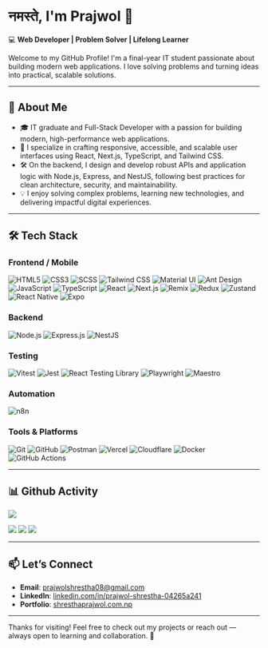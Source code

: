# नमस्ते, I'm Prajwol 👋

💻 **Web Developer | Problem Solver | Lifelong Learner**

Welcome to my GitHub Profile! I'm a final-year IT student passionate about building modern web applications. I love solving problems and turning ideas into practical, scalable solutions.

---

## 🧠 **About Me**

- 🎓 IT graduate and Full-Stack Developer with a passion for building modern, high-performance web applications.
- 🚀 I specialize in crafting responsive, accessible, and scalable user interfaces using React, Next.js, TypeScript, and Tailwind CSS.
- 🛠️ On the backend, I design and develop robust APIs and application logic with Node.js, Express, and NestJS, following best practices for clean architecture, security, and maintainability.
- 💡 I enjoy solving complex problems, learning new technologies, and delivering impactful digital experiences.

---

## 🛠️ **Tech Stack**

### Frontend / Mobile

![HTML5](https://img.shields.io/badge/HTML5-E34F26?style=flat&logo=html5&logoColor=white)
![CSS3](https://img.shields.io/badge/CSS3-1572B6?style=flat&logo=css3&logoColor=white)
![SCSS](https://img.shields.io/badge/SCSS-CC6699?style=flat&logo=sass&logoColor=white)
![Tailwind CSS](https://img.shields.io/badge/Tailwind_CSS-38B2AC?style=flat&logo=tailwind-css&logoColor=white)
![Material UI](https://img.shields.io/badge/Material_UI-007FFF?style=flat&logo=mui&logoColor=white)
![Ant Design](https://img.shields.io/badge/Ant_Design-0170FE?style=flat&logo=antdesign&logoColor=white)
![JavaScript](https://img.shields.io/badge/JavaScript-F7DF1E?style=flat&logo=javascript&logoColor=black)
![TypeScript](https://img.shields.io/badge/TypeScript-3178C6?style=flat&logo=typescript&logoColor=white)
![React](https://img.shields.io/badge/React-61DAFB?style=flat&logo=react&logoColor=black)
![Next.js](https://img.shields.io/badge/Next.js-000000?style=flat&logo=nextdotjs&logoColor=white)
![Remix](https://img.shields.io/badge/Remix-000000?style=flat&logo=remix&logoColor=white)
![Redux](https://img.shields.io/badge/Redux-764ABC?style=flat&logo=redux&logoColor=white)
![Zustand](https://img.shields.io/badge/Zustand-000000?style=flat&logo=Zustand&logoColor=white)
![React Native](https://img.shields.io/badge/React_Native-61DAFB?style=flat&logo=react&logoColor=black)
![Expo](https://img.shields.io/badge/Expo-000020?style=flat&logo=expo&logoColor=white)


### Backend

![Node.js](https://img.shields.io/badge/Node.js-339933?style=flat&logo=node.js&logoColor=white)
![Express.js](https://img.shields.io/badge/Express.js-000000?style=flat&logo=express&logoColor=white)
![NestJS](https://img.shields.io/badge/NestJS-E0234E?style=flat&logo=nestjs&logoColor=white)

### Testing 

![Vitest](https://img.shields.io/badge/Vitest-6E9F18?style=flat&logo=vitest&logoColor=white)
![Jest](https://img.shields.io/badge/Jest-C21325?style=flat&logo=jest&logoColor=white)
![React Testing Library](https://img.shields.io/badge/React_Testing_Library-E33332?style=flat&logo=testinglibrary&logoColor=white)
![Playwright](https://img.shields.io/badge/Playwright-45ba4b?style=flat&logo=playwright&logoColor=white)
![Maestro](https://img.shields.io/badge/Maestro-0094F5?style=flat&logo=maestro&logoColor=white)

### Automation

![n8n](https://img.shields.io/badge/n8n-4E9A06?style=flat&logo=n8n&logoColor=white)


### Tools & Platforms

![Git](https://img.shields.io/badge/Git-F05032?style=flat&logo=git&logoColor=white)
![GitHub](https://img.shields.io/badge/GitHub-181717?style=flat&logo=github&logoColor=white)
![Postman](https://img.shields.io/badge/Postman-FF6C37?style=flat&logo=postman&logoColor=white)
![Vercel](https://img.shields.io/badge/Vercel-000000?style=flat&logo=vercel&logoColor=white)
![Cloudflare](https://img.shields.io/badge/Cloudflare-F38020?style=flat&logo=cloudflare&logoColor=white)
![Docker](https://img.shields.io/badge/Docker-2496ED?style=flat&logo=docker&logoColor=white)
![GitHub Actions](https://img.shields.io/badge/GitHub_Actions-2088FF?style=flat&logo=githubactions&logoColor=white)


---

## 📊 Github Activity

![](https://github-readme-streak-stats-eight.vercel.app/?user=prajwol-shrestha&theme=dark&hide_border=true)

![](http://github-profile-summary-cards.vercel.app/api/cards/profile-details?username=prajwol-shrestha&theme=github_dark)
![](http://github-profile-summary-cards.vercel.app/api/cards/repos-per-language?username=prajwol-shrestha&theme=github_dark)
![](http://github-profile-summary-cards.vercel.app/api/cards/stats?username=prajwol-shrestha&theme=github_dark)

---

## 📫 **Let’s Connect**

- **Email**: [prajwolshrestha08@gmail.com](mailto:prajwolshrestha08@gmail.com)
- **LinkedIn**: [linkedin.com/in/prajwol-shrestha-04265a241](https://www.linkedin.com/in/prajwol-shrestha-04265a241/)
- **Portfolio**: [shresthaprajwol.com.np](https://www.shresthaprajwol.com.np/)
---

Thanks for visiting! Feel free to check out my projects or reach out — always open to learning and collaboration. 🌱
